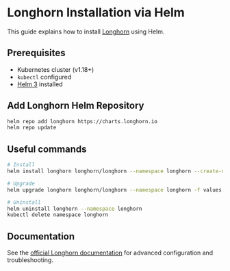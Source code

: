 # Longhorn Installation via Helm

This guide explains how to install [Longhorn](https://longhorn.io/) using Helm.

## Prerequisites

- Kubernetes cluster (v1.18+)
- `kubectl` configured
- [Helm 3](https://helm.sh/docs/intro/install/) installed

## Add Longhorn Helm Repository

```sh
helm repo add longhorn https://charts.longhorn.io
helm repo update
```

## Useful commands

```sh
# Install
helm install longhorn longhorn/longhorn --namespace longhorn --create-namespace --version 1.8.1 -f values.yml

# Upgrade
helm upgrade longhorn longhorn/longhorn --namespace longhorn -f values.yml

# Uninstall
helm uninstall longhorn --namespace longhorn
kubectl delete namespace longhorn
```

## Documentation

See the [official Longhorn documentation](https://longhorn.io/docs/) for advanced configuration and troubleshooting.